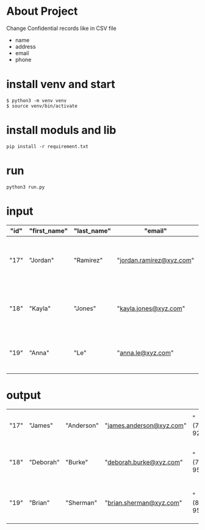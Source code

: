 
# About Project
Change Confidential records like  in CSV file 
* name
* address
* email
* phone 



# install venv and start
```
$ python3 -m venv venv
$ source venv/bin/activate
```


# install moduls and lib
```
pip install -r requirement.txt
```
# run
```
python3 run.py
```

# input 
| "id" | "first_name" | "last_name" | "email"                  | "phone"         | "address"                                        | "city"    | "state" | "country" | "country_code" | "zip_code" | "user_id" |
|------|--------------|-------------|--------------------------|-----------------|--------------------------------------------------|-----------|---------|-----------|----------------|------------|-----------|
| "17" | "Jordan"     | "Ramirez"   | "jordan.ramirez@xyz.com" | "(911)719-8880" | "470 Dennis Points Suite 016 Garyside, CO 34444" | "Sidhi"   |         | "India"   | "IN"           | "488949"   | "1"       |
| "18" | "Kayla"      | "Jones"     | "kayla.jones@xyz.com"    | "(748)872-8106" | "04415 Brian Expressway New Michelle, SD 63926"  |           |         |           |                | "847987"   | "51"      |
| "19" | "Anna"       | "Le"        | "anna.le@xyz.com"        | "(921)850-9267" | "4294 Mccarthy Road Aliport, OK 07890"           | "Katangi" |         | "India"   | "IN"           | "8449844"  | "1"       |


# output
|      |           |            |                          |                 |                                                       |           |    |         |      |           |      |
|------|-----------|------------|--------------------------|-----------------|-------------------------------------------------------|-----------|----|---------|------|-----------|------|
| "17" | "James"   | "Anderson" | "james.anderson@xyz.com" | "(793)777-9254" | "163 Tonya Circle Calvinland, VT 46143"               | "Sidhi"   | "" | "India" | "IN" | "488949"  | "1"  |
| "18" | "Deborah" | "Burke"    | "deborah.burke@xyz.com"  | "(728)892-9540" | "217 Jennifer Hills Suite 414 Peterview, GU 42534"    | ""        | "" | ""      | ""   | "847987"  | "51" |
| "19" | "Brian"   | "Sherman"  | "brian.sherman@xyz.com"  | "(855)714-9560" | "52076 Nicole Course Apt. 482 Andersonport, MP 32858" | "Katangi" | "" | "India" | "IN" | "8449844" | "1"  |
